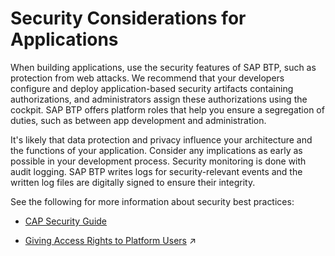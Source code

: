 <!-- loioa73f6fff77634faab60241c7ea719f90 -->

# Security Considerations for Applications

When building applications, use the security features of SAP BTP, such as protection from web attacks. We recommend that your developers configure and deploy application-based security artifacts containing authorizations, and administrators assign these authorizations using the cockpit. SAP BTP offers platform roles that help you ensure a segregation of duties, such as between app development and administration.

It's likely that data protection and privacy influence your architecture and the functions of your application. Consider any implications as early as possible in your development process. Security monitoring is done with audit logging. SAP BTP writes logs for security-relevant events and the written log files are digitally signed to ensure their integrity.

See the following for more information about security best practices:

-   [CAP Security Guide](https://cap.cloud.sap/docs/guides/security/)

-   [Giving Access Rights to Platform Users](https://help.sap.com/viewer/df50977d8bfa4c9a8a063ddb37113c43/Cloud/en-US/a03d08e4038b46d480c410395593bbd2.html "If you've set up a staged development environment using different subaccounts or spaces, such as for development, testing, and production, grant the Cloud Development Team access to development subaccounts and environments. Only grant the Platform Engineering Team access to the testing and production subaccounts or environments.") :arrow_upper_right:


